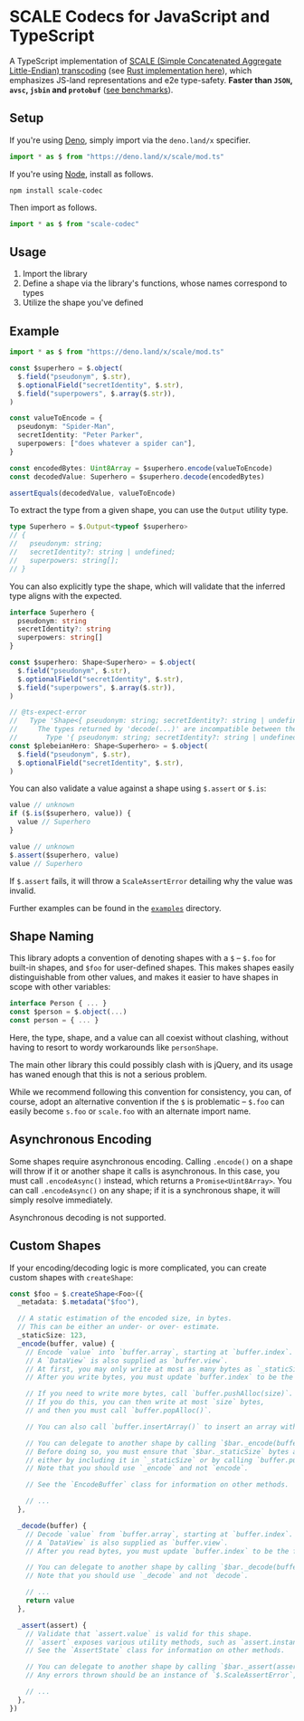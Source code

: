 # SCALE Codecs for JavaScript and TypeScript

A TypeScript implementation of [SCALE (Simple Concatenated Aggregate Little-Endian) transcoding](https://docs.substrate.io/reference/scale-codec/) (see [Rust implementation here](https://github.com/paritytech/parity-scale-codec)), which emphasizes JS-land representations and e2e type-safety. **Faster than `JSON`, `avsc`, `jsbin` and `protobuf`** ([see benchmarks](https://github.com/paritytech/scale-ts-benchmark)).

## Setup

If you're using [Deno](https://deno.land/), simply import via the `deno.land/x` specifier.

```ts
import * as $ from "https://deno.land/x/scale/mod.ts"
```

If you're using [Node](https://nodejs.org/), install as follows.

```
npm install scale-codec
```

Then import as follows.

```ts
import * as $ from "scale-codec"
```

## Usage

1. Import the library
2. Define a shape via the library's functions, whose names correspond to types
3. Utilize the shape you've defined

## Example

```ts
import * as $ from "https://deno.land/x/scale/mod.ts"

const $superhero = $.object(
  $.field("pseudonym", $.str),
  $.optionalField("secretIdentity", $.str),
  $.field("superpowers", $.array($.str)),
)

const valueToEncode = {
  pseudonym: "Spider-Man",
  secretIdentity: "Peter Parker",
  superpowers: ["does whatever a spider can"],
}

const encodedBytes: Uint8Array = $superhero.encode(valueToEncode)
const decodedValue: Superhero = $superhero.decode(encodedBytes)

assertEquals(decodedValue, valueToEncode)
```

To extract the type from a given shape, you can use the `Output` utility type.

```ts
type Superhero = $.Output<typeof $superhero>
// {
//   pseudonym: string;
//   secretIdentity?: string | undefined;
//   superpowers: string[];
// }
```

You can also explicitly type the shape, which will validate that the inferred type aligns with the expected.

```ts
interface Superhero {
  pseudonym: string
  secretIdentity?: string
  superpowers: string[]
}

const $superhero: Shape<Superhero> = $.object(
  $.field("pseudonym", $.str),
  $.optionalField("secretIdentity", $.str),
  $.field("superpowers", $.array($.str)),
)

// @ts-expect-error
//   Type 'Shape<{ pseudonym: string; secretIdentity?: string | undefined; }>' is not assignable to type 'Shape<Superhero>'.
//     The types returned by 'decode(...)' are incompatible between these types.
//       Type '{ pseudonym: string; secretIdentity?: string | undefined; }' is not assignable to type 'Superhero'.
const $plebeianHero: Shape<Superhero> = $.object(
  $.field("pseudonym", $.str),
  $.optionalField("secretIdentity", $.str),
)
```

You can also validate a value against a shape using `$.assert` or `$.is`:

```ts
value // unknown
if ($.is($superhero, value)) {
  value // Superhero
}

value // unknown
$.assert($superhero, value)
value // Superhero
```

If `$.assert` fails, it will throw a `ScaleAssertError` detailing why the value was invalid.

Further examples can be found in the [`examples`](https://github.com/paritytech/scale-ts/tree/main/examples) directory.

## Shape Naming

This library adopts a convention of denoting shapes with a `$` – `$.foo` for built-in shapes, and `$foo` for user-defined shapes. This makes shapes easily distinguishable from other values, and makes it easier to have shapes in scope with other variables:

```ts
interface Person { ... }
const $person = $.object(...)
const person = { ... }
```

Here, the type, shape, and a value can all coexist without clashing, without having to resort to wordy workarounds like `personShape`.

The main other library this could possibly clash with is jQuery, and its usage has waned enough that this is not a serious problem.

While we recommend following this convention for consistency, you can, of course, adopt an alternative convention if the `$` is problematic – `$.foo` can easily become `s.foo` or `scale.foo` with an alternate import name.

## Asynchronous Encoding

Some shapes require asynchronous encoding. Calling `.encode()` on a shape will throw if it or another shape it calls is asynchronous. In this case, you must call `.encodeAsync()` instead, which returns a `Promise<Uint8Array>`. You can call `.encodeAsync()` on any shape; if it is a synchronous shape, it will simply resolve immediately.

Asynchronous decoding is not supported.

## Custom Shapes

If your encoding/decoding logic is more complicated, you can create custom shapes with `createShape`:

```ts
const $foo = $.createShape<Foo>({
  _metadata: $.metadata("$foo"),

  // A static estimation of the encoded size, in bytes.
  // This can be either an under- or over- estimate.
  _staticSize: 123,
  _encode(buffer, value) {
    // Encode `value` into `buffer.array`, starting at `buffer.index`.
    // A `DataView` is also supplied as `buffer.view`.
    // At first, you may only write at most as many bytes as `_staticSize`.
    // After you write bytes, you must update `buffer.index` to be the first unwritten byte.

    // If you need to write more bytes, call `buffer.pushAlloc(size)`.
    // If you do this, you can then write at most `size` bytes,
    // and then you must call `buffer.popAlloc()`.

    // You can also call `buffer.insertArray()` to insert an array without consuming any bytes.

    // You can delegate to another shape by calling `$bar._encode(buffer, bar)`.
    // Before doing so, you must ensure that `$bar._staticSize` bytes are free,
    // either by including it in `_staticSize` or by calling `buffer.pushAlloc()`.
    // Note that you should use `_encode` and not `encode`.

    // See the `EncodeBuffer` class for information on other methods.

    // ...
  },

  _decode(buffer) {
    // Decode `value` from `buffer.array`, starting at `buffer.index`.
    // A `DataView` is also supplied as `buffer.view`.
    // After you read bytes, you must update `buffer.index` to be the first unread byte.

    // You can delegate to another shape by calling `$bar._decode(buffer)`.
    // Note that you should use `_decode` and not `decode`.

    // ...
    return value
  },

  _assert(assert) {
    // Validate that `assert.value` is valid for this shape.
    // `assert` exposes various utility methods, such as `assert.instanceof`.
    // See the `AssertState` class for information on other methods.

    // You can delegate to another shape by calling `$bar._assert(assert)` or `$bar._assert(assert.access("key"))`.
    // Any errors thrown should be an instance of `$.ScaleAssertError`, and should use `assert.path`.

    // ...
  },
})
```
